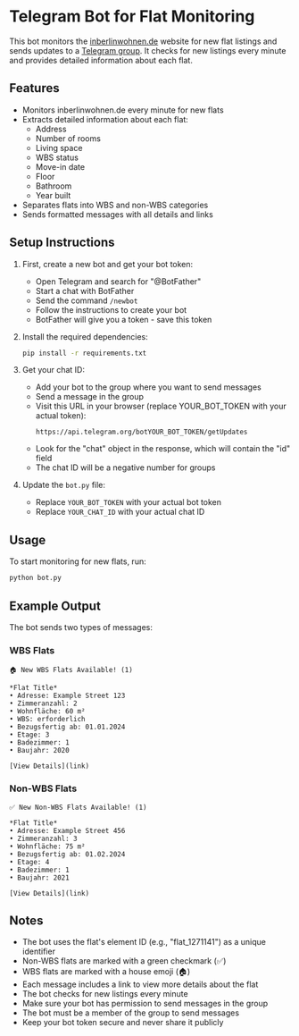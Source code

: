 # Telegram Bot for Flat Monitoring

This bot monitors the [inberlinwohnen.de](https://inberlinwohnen.de/wohnungsfinder/) website for new flat listings and sends updates to a [Telegram group](https://web.telegram.org). It checks for new listings every minute and provides detailed information about each flat.

## Features

- Monitors inberlinwohnen.de every minute for new flats
- Extracts detailed information about each flat:
  - Address
  - Number of rooms
  - Living space
  - WBS status
  - Move-in date
  - Floor
  - Bathroom
  - Year built
- Separates flats into WBS and non-WBS categories
- Sends formatted messages with all details and links

## Setup Instructions

1. First, create a new bot and get your bot token:
   - Open Telegram and search for "@BotFather"
   - Start a chat with BotFather
   - Send the command `/newbot`
   - Follow the instructions to create your bot
   - BotFather will give you a token - save this token

2. Install the required dependencies:
   ```bash
   pip install -r requirements.txt
   ```

3. Get your chat ID:
   - Add your bot to the group where you want to send messages
   - Send a message in the group
   - Visit this URL in your browser (replace YOUR_BOT_TOKEN with your actual token):
     ```
     https://api.telegram.org/botYOUR_BOT_TOKEN/getUpdates
     ```
   - Look for the "chat" object in the response, which will contain the "id" field
   - The chat ID will be a negative number for groups

4. Update the `bot.py` file:
   - Replace `YOUR_BOT_TOKEN` with your actual bot token
   - Replace `YOUR_CHAT_ID` with your actual chat ID

## Usage

To start monitoring for new flats, run:
```bash
python bot.py
```

## Example Output

The bot sends two types of messages:

### WBS Flats
```
🏠 New WBS Flats Available! (1)

*Flat Title*
• Adresse: Example Street 123
• Zimmeranzahl: 2
• Wohnfläche: 60 m²
• WBS: erforderlich
• Bezugsfertig ab: 01.01.2024
• Etage: 3
• Badezimmer: 1
• Baujahr: 2020

[View Details](link)
```

### Non-WBS Flats
```
✅ New Non-WBS Flats Available! (1)

*Flat Title*
• Adresse: Example Street 456
• Zimmeranzahl: 3
• Wohnfläche: 75 m²
• Bezugsfertig ab: 01.02.2024
• Etage: 4
• Badezimmer: 1
• Baujahr: 2021

[View Details](link)
```

## Notes

- The bot uses the flat's element ID (e.g., "flat_1271141") as a unique identifier
- Non-WBS flats are marked with a green checkmark (✅)
- WBS flats are marked with a house emoji (🏠)
- Each message includes a link to view more details about the flat
- The bot checks for new listings every minute
- Make sure your bot has permission to send messages in the group
- The bot must be a member of the group to send messages
- Keep your bot token secure and never share it publicly 